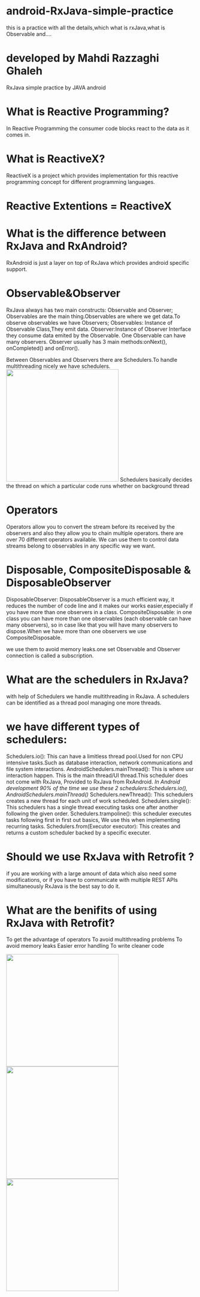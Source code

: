 # android-RxJava-simple-practice
this is a practice with all the details,which what is rxJava,what is Observable and....

# developed by Mahdi Razzaghi Ghaleh
RxJava simple practice by JAVA android

# What is Reactive Programming?
In Reactive Programming the consumer code blocks react to the data as it comes in.

# What is ReactiveX?
ReactiveX is a project which provides implementation for this reactive programming concept for different programming languages.

# Reactive Extentions = ReactiveX

# What is the difference between RxJava and RxAndroid?
RxAndroid is just a layer on top of RxJava which provides android specific support.


# Observable&Observer
RxJava always has two main constructs:  Observable and Observer;
Observables are the main thing.Observables are where we get data.To observe observables we have Observers;
Observables: Instance of Observable Class,They emit data.
Observer:Instance of Observer Interface they consume data emited by the Observable.
One Observable can have many observers.
Observer usually has 3 main methods:onNext(), onCompleted() and onError().

Between Observables and Observers there are Schedulers.To handle multithreading nicely we have schedulers.
<img src="screenshots/111111111.PNG" width="300">
Schedulers basically decides the thread on which a particular code runs whether on background thread


# Operators
Operators allow you to convert the stream before its received by the observers and also they allow you to chain multiple operators.
there are over 70 different operators available.
We can use them to control data streams belong to observables in any specific way we want.

# Disposable, CompositeDisposable & DisposableObserver
DisposableObserver: DisposableObserver is a much efficient way, it reduces the number of code line and it makes our works easier,especially if you have more than one observers in a class.
CompositeDisposable: in one class you can have more than one observables (each observable can have many observers), so in case like that you will have many observers to dispose.When we have more than one observers we use CompositeDisposable.

we use them to avoid memory leaks.one set Observable and Observer connection is called a subscription.

# What are the schedulers in RxJava?
with help of Schedulers we handle multithreading in RxJava.
A schedulers can be identified as a thread pool managing one more threads.

# we have different types of schedulers:
Schedulers.io(): This can have a limitless thread pool.Used for non CPU intensive tasks.Such as database interaction, network communications and file system interactions.
AndroidSchedulers.mainThread(): This is where usr interaction happen. This is the main thread/UI thread.This scheduler does not come with RxJava, Provided to RxJava from RxAndroid.
*In Android development 90% of the time we use these 2 schedulers:Schedulers.io(), AndroidSchedulers.mainThread()*
Schedulers.newThread(): This schedulers creates a new thread for each unit of work scheduled.
Schedulers.single(): This schedulers has a single thread executing tasks one after another following the given order.
Schedulers.trampoline(): this scheduler executes tasks following first in first out basics, We use this when implementing recurring tasks.
Schedulers.from(Executor executor): This creates and returns a custom scheduler backed by a specific executer.


# Should we use RxJava with Retrofit ?
if you are working with a large amount of data which also need some modifications, or if you have to communicate with multiple REST APIs simultaneously RxJava is the best say to do it.

# What are the benifits of using RxJava with Retrofit?
To get the advantage of operators
To avoid multithreading problems
To avoid memory leaks
Easier error handling
To write cleaner code


<img src="screenshots/Screenshot_1602918713.png" width="300">
<img src="screenshots/Screenshot_1602918725.png" width="300">
<img src="screenshots/Screenshot_1602918737.png" width="300">
